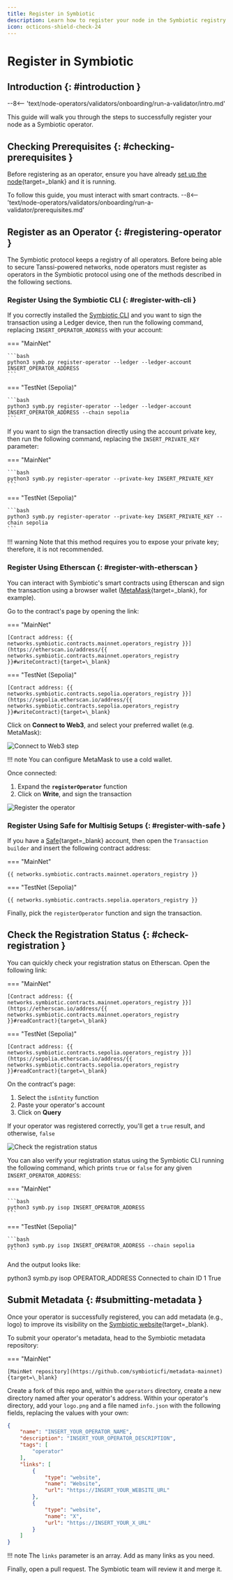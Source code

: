 ```yaml
---
title: Register in Symbiotic
description: Learn how to register your node in the Symbiotic registry as a first step to participate in the protocol, securing Tanssi-powered networks and earning rewards.
icon: octicons-shield-check-24
---
```


# Register in Symbiotic

## Introduction {: #introduction }

--8<-- 'text/node-operators/validators/onboarding/run-a-validator/intro.md'

This guide will walk you through the steps to successfully register your node as a Symbiotic operator.

## Checking Prerequisites {: #checking-prerequisites }

Before registering as an operator, ensure you have already [set up the node](/node-operators/validators/onboarding/run-a-validator/){target=\_blank} and it is running.

To follow this guide, you must interact with smart contracts.
--8<-- 'text/node-operators/validators/onboarding/run-a-validator/prerequisites.md'

## Register as an Operator {: #registering-operator }

The Symbiotic protocol keeps a registry of all operators. Before being able to secure Tanssi-powered networks, node operators must register as operators in the Symbiotic protocol using one of the methods described in the following sections.

### Register Using the Symbiotic CLI {: #register-with-cli }

If you correctly installed the [Symbiotic CLI](#set-up-the-cli) and you want to sign the transaction using a Ledger device, then run the following command, replacing `INSERT_OPERATOR_ADDRESS` with your account:

=== "MainNet"

    ```bash
    python3 symb.py register-operator --ledger --ledger-account INSERT_OPERATOR_ADDRESS
    ```

=== "TestNet (Sepolia)"

    ```bash
    python3 symb.py register-operator --ledger --ledger-account INSERT_OPERATOR_ADDRESS --chain sepolia
    ```

If you want to sign the transaction directly using the account private key, then run the following command, replacing the `INSERT_PRIVATE_KEY` parameter:

=== "MainNet"

    ```bash
    python3 symb.py register-operator --private-key INSERT_PRIVATE_KEY
    ```

=== "TestNet (Sepolia)"

    ```bash
    python3 symb.py register-operator --private-key INSERT_PRIVATE_KEY --chain sepolia
    ```

!!! warning
    Note that this method requires you to expose your private key; therefore, it is not recommended.

### Register Using Etherscan {: #register-with-etherscan }

You can interact with Symbiotic's smart contracts using Etherscan and sign the transaction using a browser wallet ([MetaMask](/builders/toolkit/ethereum-api/wallets/metamask/#install-the-metamask-extension){target=\_blank}, for example). 

Go to the contract's page by opening the link:

=== "MainNet"

    [Contract address: {{ networks.symbiotic.contracts.mainnet.operators_registry }}](https://etherscan.io/address/{{ networks.symbiotic.contracts.mainnet.operators_registry }}#writeContract){target=\_blank}

=== "TestNet (Sepolia)"

    [Contract address: {{ networks.symbiotic.contracts.sepolia.operators_registry }}](https://sepolia.etherscan.io/address/{{ networks.symbiotic.contracts.sepolia.operators_registry }}#writeContract){target=\_blank}

Click on **Connect to Web3**, and select your preferred wallet (e.g. MetaMask):

![Connect to Web3 step](/images/node-operators/validators/onboarding/register-in-symbiotic/register-in-symbiotic-1.webp)

!!! note
    You can configure MetaMask to use a cold wallet.

Once connected:

1. Expand the **`registerOperator`** function
2. Click on **Write**, and sign the transaction

![Register the operator](/images/node-operators/validators/onboarding/register-in-symbiotic/register-in-symbiotic-2.webp)

### Register Using Safe for Multisig Setups {: #register-with-safe }

If you have a [Safe](https://app.safe.global/){target=\_blank} account, then open the `Transaction builder` and insert the following contract address:

=== "MainNet"

    {{ networks.symbiotic.contracts.mainnet.operators_registry }}

=== "TestNet (Sepolia)"

    {{ networks.symbiotic.contracts.sepolia.operators_registry }}

Finally, pick the `registerOperator` function and sign the transaction.

## Check the Registration Status {: #check-registration }

You can quickly check your registration status on Etherscan. Open the following link:

=== "MainNet"

    [Contract address: {{ networks.symbiotic.contracts.mainnet.operators_registry }}](https://etherscan.io/address/{{ networks.symbiotic.contracts.mainnet.operators_registry }}#readContract){target=\_blank}

=== "TestNet (Sepolia)"

    [Contract address: {{ networks.symbiotic.contracts.sepolia.operators_registry }}](https://sepolia.etherscan.io/address/{{ networks.symbiotic.contracts.sepolia.operators_registry }}#readContract){target=\_blank}

On the contract's page:

1. Select the `isEntity` function
2. Paste your operator's account
3. Click on **Query**

If your operator was registered correctly, you'll get a `true` result, and otherwise, `false`

![Check the registration status](/images/node-operators/validators/onboarding/register-in-symbiotic/register-in-symbiotic-3.webp)

You can also verify your registration status using the Symbiotic CLI running the following command, which prints `true` or `false` for any given `INSERT_OPERATOR_ADDRESS`:

=== "MainNet"
    
    ```bash
    python3 symb.py isop INSERT_OPERATOR_ADDRESS
    ```

=== "TestNet (Sepolia)"

    ```bash
    python3 symb.py isop INSERT_OPERATOR_ADDRESS --chain sepolia
    ```

And the output looks like:

<div id="termynal" data-termynal>
    <span data-ty="input"><span class="file-path"></span>python3 symb.py isop OPERATOR_ADDRESS</span>
    <span data-ty>Connected to chain ID 1</span>
    <span data-ty>True</span>
    <br>
</div>

## Submit Metadata {: #submitting-metadata }

Once your operator is successfully registered, you can add metadata (e.g., logo) to improve its visibility on the [Symbiotic website](httos://app.symbiotic.fi){target=\_blank}.

To submit your operator's metadata, head to the Symbiotic metadata repository:

=== "MainNet"

    [MainNet repository](https://github.com/symbioticfi/metadata-mainnet){target=\_blank}

Create a fork of this repo and, within the `operators` directory, create a new directory named after your operator's address. Within your operator's directory, add your `logo.png` and a file named `info.json` with the following fields, replacing the values with your own:

```json title="info.json"
{
	"name": "INSERT_YOUR_OPERATOR_NAME",
	"description": "INSERT_YOUR_OPERATOR_DESCRIPTION",
	"tags": [
		"operator"
	],
	"links": [
		{
			"type": "website",
			"name": "Website",
			"url": "https://INSERT_YOUR_WEBSITE_URL"
		},
		{
			"type": "website",
			"name": "X",
			"url": "https://INSERT_YOUR_X_URL"
		}
	]
}
```

!!! note
    The `links` parameter is an array. Add as many links as you need.

Finally, open a pull request. The Symbiotic team will review it and merge it.